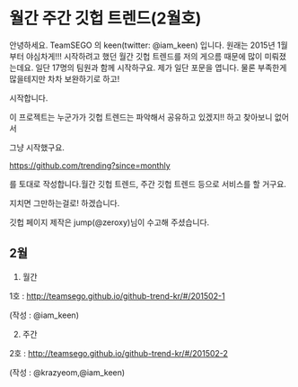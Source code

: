 # 월간 주간 깃헙 트렌드(2월호)

안녕하세요. TeamSEGO 의 keen(twitter: @iam_keen) 입니다.  원래는 2015년 1월부터 야심차게!!! 시작하려고 했던 월간 깃헙 트렌드를 저의 게으름 때문에 많이 미뤄졌는데요. 일단 17명의 팀원과 함께 시작하구요. 제가 일단 포문을 엽니다. 물론 부족한게 많을테지만 차차 보완하기로 하고!

시작합니다.

이 프로젝트는 누군가가 깃헙 트렌드는 파악해서 공유하고 있겠지!! 하고 찾아보니 없어서

그냥 시작했구요.

https://github.com/trending?since=monthly

를 토대로 작성합니다.월간 깃헙 트렌드, 주간 깃헙 트렌드 등으로 서비스를 할 거구요.

지치면 그만하는걸로! 하겠습니다.

깃헙 페이지 제작은 jump(@zeroxy)님이 수고해 주셨습니다.

## 2월

1. 월간

  1호 : http://teamsego.github.io/github-trend-kr/#/201502-1

  (작성 : @iam_keen)

2. 주간

  2호 : http://teamsego.github.io/github-trend-kr/#/201502-2

  (작성 : @krazyeom,@iam_keen)

